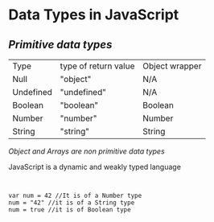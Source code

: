 <h1> Data Types in JavaScript </h1>

<h2><em> Primitive data types </em></h2>
<table>
    <tr>
        <td>Type </td>
        <td>type of return value  </td>
        <td>Object wrapper </td>
    </tr>
    <tr>
        <td>Null</td>
        <td>"object"</td>
        <td>N/A</td>
    </tr>
    <tr>
        <td>Undefined</td>
        <td>"undefined"</td>
        <td>N/A</td>
    </tr>
    <tr>
        <td>Boolean</td>
        <td>"boolean"</td>
        <td>Boolean</td>
    </tr>
    <tr>
        <td>Number</td>
        <td>"number"</td>
        <td>Number</td>
    </tr>
    <tr>
        <td>String</td>
        <td>"string"</td>
        <td>String</td>
    </tr>

</table>

<em><i> Object and Arrays are non primitive data types </i> </em>
<p> JavaScript is a dynamic and weakly typed language </p>

<pre>
<code>

var num = 42 //It is of a Number type
num = "42" //it is of a String type
num = true //it is of Boolean type

</code>
</pre>